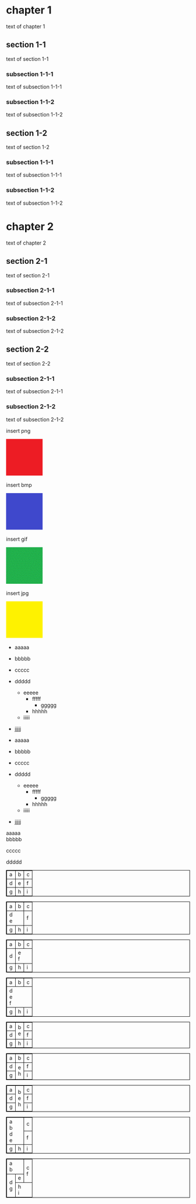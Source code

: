 <div class="break"></div>

# chapter 1

text of chapter 1

## section 1-1

text of section 1-1

### subsection 1-1-1

text of subsection 1-1-1

### subsection 1-1-2

text of subsection 1-1-2

## section 1-2

text of section 1-2

### subsection 1-1-1

text of subsection 1-1-1

### subsection 1-1-2

text of subsection 1-1-2

# chapter 2

text of chapter 2

## section 2-1

text of section 2-1

### subsection 2-1-1

text of subsection 2-1-1

### subsection 2-1-2

text of subsection 2-1-2

## section 2-2

text of section 2-2

### subsection 2-1-1

text of subsection 2-1-1

### subsection 2-1-2

text of subsection 2-1-2

<div class="break"></div>

insert png

<img src="media/image1.png" id="image1">

insert bmp

<img src="media/image2.png" id="image2">

insert gif

<img src="media/image3.gif" id="image3">

insert jpg

<img src="media/image4.jpg" id="image4">

<div class="break"></div>

* aaaaa
* bbbbb
* ccccc

* ddddd
    * eeeee
        * fffff
            * ggggg
        * hhhhh
    * iiiii
* jjjjj

* aaaaa
* bbbbb
* ccccc

* ddddd
    * eeeee
        * fffff
            * ggggg
        * hhhhh
    * iiiii
* jjjjj

<div class="break"></div>

aaaaa<br>bbbbb

ccccc

<div class="break"></div>

ddddd

<div class="break"></div>

<style>
    table, td { border: 1px solid black; }
</style>
<table id="table1">
<tr>
<td>a</td>
<td>b</td>
<td>c</td>
</tr>
<tr>
<td>d</td>
<td>e</td>
<td>f</td>
</tr>
<tr>
<td>g</td>
<td>h</td>
<td>i</td>
</tr>
</table>

<table id="table2">
<tr>
<td>a</td>
<td>b</td>
<td>c</td>
</tr>
<tr>
<td colspan="2">d<br>e</td>
<td>f</td>
</tr>
<tr>
<td>g</td>
<td>h</td>
<td>i</td>
</tr>
</table>

<table id="table3">
<tr>
<td>a</td>
<td>b</td>
<td>c</td>
</tr>
<tr>
<td>d</td>
<td colspan="2">e<br>f</td>
</tr>
<tr>
<td>g</td>
<td>h</td>
<td>i</td>
</tr>
</table>

<table id="table4">
<tr>
<td>a</td>
<td>b</td>
<td>c</td>
</tr>
<tr>
<td colspan="3">d<br>e<br>f</td>
</tr>
<tr>
<td>g</td>
<td>h</td>
<td>i</td>
</tr>
</table>

<table id="table5">
<tr>
<td>a</td>
<td rowspan="2">b<br>e</td>
<td>c</td>
</tr>
<tr>
<td>d</td>
<td>f</td>
</tr>
<tr>
<td>g</td>
<td>h</td>
<td>i</td>
</tr>
</table>

<table id="table6">
<tr>
<td>a</td>
<td>b</td>
<td>c</td>
</tr>
<tr>
<td>d</td>
<td rowspan="2">e<br>h</td>
<td>f</td>
</tr>
<tr>
<td>g</td>
<td>i</td>
</tr>
</table>

<table id="table7">
<tr>
<td>a</td>
<td rowspan="3">b<br>e<br>h</td>
<td>c</td>
</tr>
<tr>
<td>d</td>
<td>f</td>
</tr>
<tr>
<td>g</td>
<td>i</td>
</tr>
</table>

<table id="table8">
<tr>
<td colspan="2" rowspan="2">a<br>b<br>d<br>e</td>
<td>c</td>
</tr>
<tr>
<td>f</td>
</tr>
<tr>
<td>g</td>
<td>h</td>
<td>i</td>
</tr>
</table>

<table id="table9">
<tr>
<td colspan="2">a<br>b</td>
<td rowspan="2">c<br>f</td>
</tr>
<tr>
<td rowspan="2">d<br>g</td>
<td>e</td>
</tr>
<tr>
<td colspan="2">h<br>i</td>
</tr>
</table>